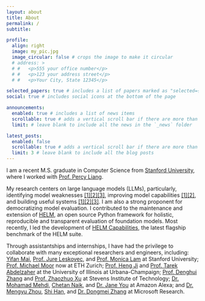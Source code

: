 ```yaml
---
layout: about
title: About
permalink: /
subtitle:

profile:
  align: right
  image: my_pic.jpg
  image_circular: false # crops the image to make it circular
  # address: >
  # #   <p>555 your office number</p>
  # #   <p>123 your address street</p>
  # #   <p>Your City, State 12345</p>

selected_papers: true # includes a list of papers marked as "selected={true}"
social: true # includes social icons at the bottom of the page

announcements:
  enabled: true # includes a list of news items
  scrollable: true # adds a vertical scroll bar if there are more than 3 news items
  limit: # leave blank to include all the news in the `_news` folder

latest_posts:
  enabled: false
  scrollable: true # adds a vertical scroll bar if there are more than 3 new posts items
  limit: 3 # leave blank to include all the blog posts
---
```


I am a recent M.S. graduate in Computer Science from [Stanford University](https://cs.stanford.edu/), where I worked with [Prof. Percy Liang](https://cs.stanford.edu/~pliang/).

My research centers on large language models (LLMs), particularly, identifying model weaknesses [[1]](https://aclanthology.org/2022.emnlp-main.542.pdf)[[2]](https://aclanthology.org/2024.emnlp-main.1147.pdf)[[3]](https://arxiv.org/pdf/2405.18740), improving model capabilities [[1]](https://arxiv.org/pdf/2212.02691.pdf)[[2]](https://aclanthology.org/2024.acl-long.864.pdf), and building useful systems [[1]](https://arxiv.org/pdf/2311.09818.pdf)[[2]](https://arxiv.org/pdf/2406.00562)[[3]](https://aclanthology.org/2024.findings-emnlp.938.pdf). I am also a strong proponent for democratizing model evaluation. I contributed to the maintenance and extension of [HELM](https://github.com/stanford-crfm/helm), an open source Python framework for holistic, reproducible and transparent evaluation of foundation models. Most recently, I led the development of [HELM Capabilities](https://crfm.stanford.edu/2025/03/20/helm-capabilities.html), the latest flagship benchmark of the HELM suite.

Through assistantships and internships, I have had the privilege to collaborate with many exceptional researchers and engineers, including: [Yifan Mai](https://yifanmai.com), [Prof. Jure Leskovec](https://cs.stanford.edu/people/jure/), and [Prof. Monica Lam](https://suif.stanford.edu/~lam/) at Stanford University; [Prof. Michael Moor](http://michaelmoor.me) now at ETH Zurich; [Prof. Heng Ji](http://blender.cs.illinois.edu/hengji.html) and [Prof. Tarek Abdelzaher](https://abdelzaher.cs.illinois.edu/) at the University of Illinois at Urbana-Champaign; [Prof. Denghui Zhang](https://www.stevens.edu/profile/dzhang42) and [Prof. Zhaozhuo Xu](https://ottovonxu.github.io) at Stevens Institute of Technology; [Dr. Mohamad Mehdi](https://www.linkedin.com/in/mehdimohamad/), [Chetan Naik](https://chetannaik.github.io), and [Dr. Jane You](https://www.amazon.science/author/jane-you) at Amazon Alexa; and [Dr. Mengyu Zhou](https://www.microsoft.com/en-us/research/people/mezho/), [Shi Han](https://www.microsoft.com/en-us/research/people/shihan/), and [Dr. Dongmei Zhang](https://www.microsoft.com/en-us/research/people/dongmeiz/) at Microsoft Research.

